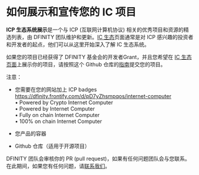 # 如何展示和宣传您的 IC 项目

**ICP 生态系统展示**是一个与 ICP (互联网计算机协议) 相关的优秀项目和资源的精选列表，由 DFINITY 团队维护和更新。[IC 生态](https://internetcomputer.org/ecosystem)页面通常是对 ICP 感兴趣的投资者和开发者的起点，他们可以从这里开始深入了解 IC 生态系统。

如果您的项目已经获得了 DFINITY 基金会的开发者Grant，并且您希望在 [IC 生态页面](https://internetcomputer.org/ecosystem)上展示你的项目，请按照这个 Github 仓库的[指南](https://github.com/dfinity/portal/tree/master#showcase-submission-guidelines)提交您的项目。

注意：
- 您需要在您的网站加上 ICP badges  
  https://dfinity.frontify.com/d/pD7yZhsmpqos/internet-computer  
  •	Powered by Crypto Internet Computer  
  •	Powered by Internet Computer  
  •	Fully on chain Internet Computer  
  •	100% on chain Internet Computer  

- 您产品的容器

- Github 仓库（适用于开源项目）


DFINITY 团队会审核你的 PR (pull request)，如果有任何问题团队会与您联系。在此期间，如果您有任何问题，请[联系我们](mailto:devcomms@dfinity.org)。
